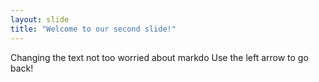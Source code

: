 ```yaml
---
layout: slide
title: "Welcome to our second slide!"
---
```

Changing the text not too worried about markdo
Use the left arrow to go back!
